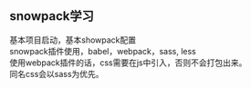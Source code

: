 ## snowpack学习  
基本项目启动，基本showpack配置  
snowpack插件使用，babel，webpack，sass, less  
使用webpack插件的话，css需要在js中引入，否则不会打包出来。  
同名css会以sass为优先。  
